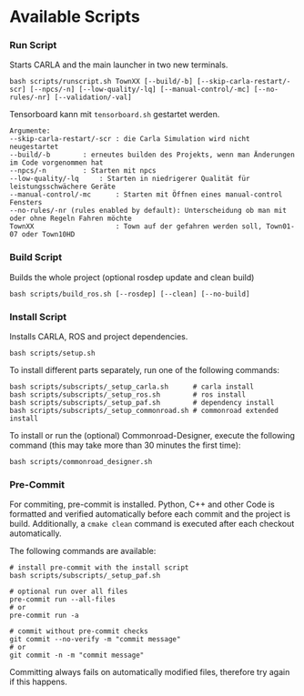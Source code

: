 # Available Scripts

### Run Script

Starts CARLA and the main launcher in two new terminals.
```
bash scripts/runscript.sh TownXX [--build/-b] [--skip-carla-restart/-scr] [--npcs/-n] [--low-quality/-lq] [--manual-control/-mc] [--no-rules/-nr] [--validation/-val]
```

Tensorboard kann mit `tensorboard.sh` gestartet werden.

```
Argumente:
--skip-carla-restart/-scr : die Carla Simulation wird nicht neugestartet
--build/-b		  : erneutes builden des Projekts, wenn man Änderungen im Code vorgenommen hat
--npcs/-n		  : Starten mit npcs
--low-quality/-lq	  : Starten in niedrigerer Qualität für leistungsschwächere Geräte
--manual-control/-mc	  : Starten mit Öffnen eines manual-control Fensters
--no-rules/-nr (rules enabled by default): Unterscheidung ob man mit oder ohne Regeln Fahren möchte
TownXX                    : Town auf der gefahren werden soll, Town01-07 oder Town10HD
```

### Build Script

Builds the whole project (optional rosdep update and clean build)

```
bash scripts/build_ros.sh [--rosdep] [--clean] [--no-build]
```

### Install Script

Installs CARLA, ROS and project dependencies.

```
bash scripts/setup.sh
```

To install different parts separately, run one of the following commands:

```
bash scripts/subscripts/_setup_carla.sh      # carla install
bash scripts/subscripts/_setup_ros.sh        # ros install
bash scripts/subscripts/_setup_paf.sh        # dependency install
bash scripts/subscripts/_setup_commonroad.sh # commonroad extended install
```

To install or run the (optional) Commonroad-Designer, execute the following command (this may take more than 30 minutes the first time):

```
bash scripts/commonroad_designer.sh
```

### Pre-Commit

For commiting, pre-commit is installed. Python, C++ and other Code is formatted and verified automatically before each
commit and the project is build. Additionally, a ```cmake clean``` command is executed after each checkout automatically.

The following commands are available:

```
# install pre-commit with the install script
bash scripts/subscripts/_setup_paf.sh

# optional run over all files
pre-commit run --all-files
# or
pre-commit run -a

# commit without pre-commit checks
git commit --no-verify -m "commit message"
# or
git commit -n -m "commit message"
```

Committing always fails on automatically modified files, therefore try again if this happens.
